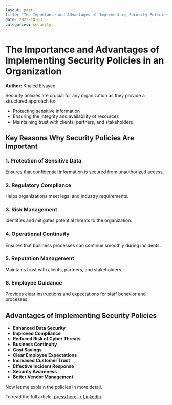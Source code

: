 ```yaml
---
layout: post
title: "The Importance and Advantages of Implementing Security Policies in an Organization"
date: 2025-10-03
categories: security
---
```


# The Importance and Advantages of Implementing Security Policies in an Organization

**Author:** Khaled Elsayed

Security policies are crucial for any organization as they provide a structured approach to:

- Protecting sensitive information
- Ensuring the integrity and availability of resources
- Maintaining trust with clients, partners, and stakeholders

## Key Reasons Why Security Policies Are Important

### 1. Protection of Sensitive Data
Ensures that confidential information is secured from unauthorized access.

### 2. Regulatory Compliance
Helps organizations meet legal and industry requirements.

### 3. Risk Management
Identifies and mitigates potential threats to the organization.

### 4. Operational Continuity
Ensures that business processes can continue smoothly during incidents.

### 5. Reputation Management
Maintains trust with clients, partners, and stakeholders.

### 6. Employee Guidance
Provides clear instructions and expectations for staff behavior and processes.

## Advantages of Implementing Security Policies

- **Enhanced Data Security**
- **Improved Compliance**
- **Reduced Risk of Cyber Threats**
- **Business Continuity**
- **Cost Savings**
- **Clear Employee Expectations**
- **Increased Customer Trust**
- **Effective Incident Response**
- **Security Awareness**
- **Better Vendor Management**

<p>Now let me explain the policies in more detail.</p>

<p>To read the full article, <a href="https://www.linkedin.com/pulse/importance-advantages-implementing-security-policies-khaled-elsayed-4snvf/?trackingId=SrmbQDAYTd%2BTMqeg%2BzIWkg%3D%3D" target="_blank">press here → LinkedIn</a>.</p>

